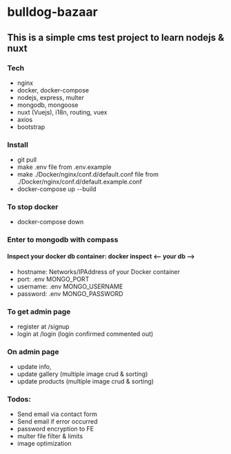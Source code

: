 # bulldog-bazaar

## This is a simple cms test project to learn nodejs & nuxt

### Tech

* nginx
* docker, docker-compose
* nodejs, express, multer
* mongodb, mongoose
* nuxt (Vuejs), i18n, routing, vuex
* axios
* bootstrap

### Install

* git pull
* make .env file from .env.example
* make ./Docker/nginx/conf.d/default.conf file from ./Docker/nginx/conf.d/default.example.conf
* docker-compose up --build

### To stop docker

* docker-compose down

### Enter to mongodb with compass
#### Inspect your docker db container: docker inspect <-- your db -->
* hostname:  Networks/IPAddress of your Docker container
* port: .env MONGO_PORT
* username: .env MONGO_USERNAME
* password: .env MONGO_PASSWORD

### To get admin page

* register at /signup
* login at /login (login confirmed commented out)

### On admin page

* update info,
* update gallery (multiple image crud & sorting)
* update products (multiple image crud & sorting)

### Todos:

* Send email via contact form
* Send email if error occurred
* password encryption to FE
* multer file filter & limits
* image optimization 
